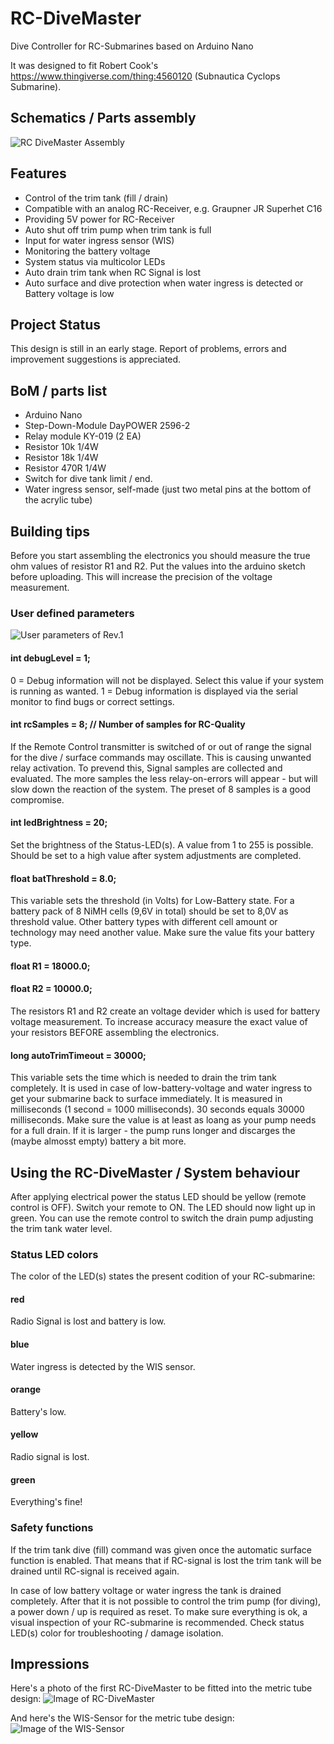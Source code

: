 # RC-DiveMaster
Dive Controller for RC-Submarines based on Arduino Nano

It was designed to fit Robert Cook's https://www.thingiverse.com/thing:4560120 (Subnautica Cyclops Submarine).

## Schematics / Parts assembly

![RC DiveMaster Assembly](/images/RC-Divemaster.jpg)

## Features
- Control of the trim tank (fill / drain)
- Compatible with an analog RC-Receiver, e.g. Graupner JR Superhet C16
- Providing 5V power for RC-Receiver
- Auto shut off trim pump when trim tank is full
- Input for water ingress sensor (WIS)
- Monitoring the battery voltage 
- System status via multicolor LEDs
- Auto drain trim tank when RC Signal is lost
- Auto surface and dive protection when water ingress is detected or Battery voltage is low

## Project Status
This design is still in an early stage. Report of problems, errors and improvement suggestions is appreciated. 

## BoM / parts list
- Arduino Nano
- Step-Down-Module DayPOWER 2596-2
- Relay module KY-019 (2 EA)
- Resistor 10k 1/4W
- Resistor 18k 1/4W
- Resistor 470R 1/4W
- Switch for dive tank limit / end.
- Water ingress sensor, self-made (just two metal pins at the bottom of the acrylic tube)

## Building tips

Before you start assembling the electronics you should measure the true ohm values of resistor R1 and R2.
Put the values into the arduino sketch before uploading. This will increase the precision of the voltage measurement.

### User defined parameters
![User parameters of Rev.1](/images/User_parameters_for_Rev1.JPG)

#### int debugLevel = 1;             
0 = Debug information will not be displayed. Select this value if your system is running as wanted.
1 = Debug information is displayed via the serial monitor to find bugs or correct settings.

#### int rcSamples = 8;              // Number of samples for RC-Quality
If the Remote Control transmitter is switched of or out of range the signal for the dive / surface commands may oscillate. This is causing unwanted relay activation. To prevend this, Signal samples are collected and evaluated. The more samples the less relay-on-errors will appear - but will slow down the reaction of the system. The preset of 8 samples is a good compromise.

#### int ledBrightness = 20;         
Set the brightness of the Status-LED(s). A value from 1 to 255 is possible. Should be set to a high value after system adjustments are completed.

#### float batThreshold = 8.0;
This variable sets the threshold (in Volts) for Low-Battery state. For a battery pack of 8 NiMH cells (9,6V in total) should be set to 8,0V as threshold value.
Other battery types with different cell amount or technology may need another value. Make sure the value fits your battery type.

#### float R1 = 18000.0;
#### float R2 = 10000.0;             
The resistors R1 and R2 create an voltage devider which is used for battery voltage measurement. To increase accuracy measure the exact value of your resistors BEFORE assembling the electronics. 

#### long autoTrimTimeout = 30000;   
This variable sets the time which is needed to drain the trim tank completely. It is used in case of low-battery-voltage and water ingress to get your submarine back to surface immediately. It is measured in milliseconds (1 second = 1000 milliseconds). 30 seconds equals 30000 milliseconds.
Make sure the value is at least as loang as your pump needs for a full drain. If it is larger - the pump runs longer and discarges the (maybe almosst empty) battery a bit more.

## Using the RC-DiveMaster / System behaviour

After applying electrical power the status LED should be yellow (remote control is OFF). 
Switch your remote to ON. The LED should now light up in green.
You can use the remote control to switch the drain pump adjusting the trim tank water level.

### Status LED colors
The color of the LED(s) states the present codition of your RC-submarine:

#### red
Radio Signal is lost and battery is low.

#### blue
Water ingress is detected by the WIS sensor.

#### orange
Battery's low.

#### yellow
Radio signal is lost.

#### green
Everything's fine!

### Safety functions 
If the trim tank dive (fill) command was given once the automatic surface function is enabled. That means that if RC-signal is lost the trim tank will be drained until RC-signal is received again.

In case of low battery voltage or water ingress the tank is drained completely. After that it is not possible to control the trim pump (for diving), a power down / up is required as reset. To make sure everything is ok, a visual inspection of your RC-submarine is recommended. Check status LED(s) color for troubleshooting / damage isolation.

## Impressions
Here's a photo of the first RC-DiveMaster to be fitted into the metric tube design:
![Image of RC-DiveMaster](/images/Divemaster_Image_1.jpeg)

And here's the WIS-Sensor for the metric tube design:
![Image of the WIS-Sensor](/images/WIS_Image_1.jpeg)
